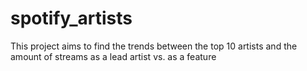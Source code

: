 # spotify_artists

This project aims to find the trends between the top 10 artists and the amount of streams as a lead artist vs. as a feature

